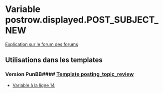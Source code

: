 # Variable postrow.displayed.POST_SUBJECT_NEW
[Explication sur le forum des forums](http://forum.forumactif.com/t294113-listing-des-variables#postrow.displayed.POST_SUBJECT_NEW)
## Utilisations dans les templates
### Version PunBB#### [Template posting_topic_review](punbb/posting_topic_review.md)
* [Variable à la ligne 14](../punbb/posting_topic_review.tpl#L14)